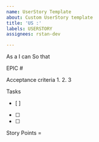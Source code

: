 ```yaml
---
name: UserStory Template
about: Custom UserStory template
title: 'US :'
labels: USERSTORY
assignees: rstan-dev

---
```


As a
I can
So that

EPIC #

Acceptance criteria
1.
2.
3


Tasks
- [ ]
- [ ]
- [ ]

Story Points =
